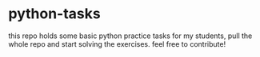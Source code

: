 # python-tasks
this repo holds some basic python practice tasks for my students, pull the whole repo and start solving the exercises. feel free to contribute!
